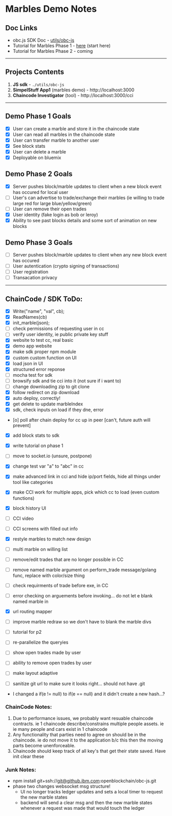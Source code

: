 # Marbles Demo Notes

## Doc Links
- obc.js SDK Doc - [utils/obc-js](./utils/obc-js/README.md)
- Tutorial for Marbles Phase 1 - [here](./phase1_tutorial.md) (start here)
- Tutorial for Marbles Phase 2 - coming

***

## Projects Contents
1. **JS sdk** - `./utils/obc-js`
1. **SimpelStuff App1** (marbles demo)	-	http://localhost:3000
1. **Chaincode Investigator** (tool)	-	http://localhost:3000/cci

***

## Demo Phase 1 Goals
- [x] User can create a marble and store it in the chaincode state
- [x] User can read all marbles in the chaincode state
- [x] User can transfer marble to another user
- [x] See block stats
- [x] User can delete a marble
- [x] Deployable on bluemix

## Demo Phase 2 Goals
- [x] Server pushes block/marble updates to client when a new block event has occured for local user
- [ ] User's can advertise to trade/exchange their marbles (ie willing to trade large red for large blue/yellow/green)
- [ ] User can remove their open trades
- [x] User identity (fake login as bob or leroy)
- [x] Ability to see past blocks details and some sort of animation on new blocks

## Demo Phase 3 Goals
- [ ] Server pushes block/marble updates to client when any new block event has occured
- [ ] User autentication (crypto signing of transactions)
- [ ] User registration
- [ ] Transacation privacy

***

## ChainCode / SDK ToDo:
- [x] Write("name", "val", cb);
- [x] ReadNames(cb)
- [x] init_marble(json);
- [ ] check permissions of requesting user in cc
- [ ] verify user identity, ie public private key stuff
- [x] website to test cc, real basic
- [x] demo app website
- [x] make sdk proper npm module
- [x] custom custom function on UI
- [x] load json in UI
- [x] structured error reponse
- [ ] mocha test for sdk
- [ ] browsify sdk and tie cci into it (not sure if i want to)
- [ ] change downloading zip to git clone
- [x] follow redirect on zip download
- [x] auto deploy, correctly!
- [x] get delete to update marbleIndex
- [x] sdk, check inputs on load if they  dne, error
- [o] poll after chain deploy for cc up in peer [can't, future auth will prevent]
- [x] add block stats to sdk
- [x] write tutorial on phase 1
- [ ] move to socket.io (unsure, postpone)
- [x] change test var "a" to "abc" in cc
- [x] make advanced link in cci and hide ip/port fields, hide all things under tool like categories
- [x] make CCI work for multiple apps, pick which cc to load (even custom functions)
- [x] block history UI
- [ ] CCI video
- [ ] CCI screens with filled out info
- [x] restyle marbles to match new design
- [ ] multi marble on willing list
- [ ] remove/edit trades that are no longer possible in CC
- [ ] remove named marble argument on perform_trade message/golang func, replace with color/size thing
- [ ] check requirments of trade before exe, in CC
- [ ] error checking on arguements before invoking... do not let e blank named marble in
- [x] url routing mapper
- [ ] improve marble redraw so we don't have to blank the marble divs
- [ ] tutorial for p2
- [ ] re-parallelize the queryies
- [ ] show open trades made by user
- [ ] ability to remove open trades by user
- [ ] make layout adaptive
- [ ] sanitize git url to make sure it looks right... should not have .git


- I changed a if(e != null) to if(e == null) and it didn't create a new hash...?


### ChainCode Notes:
1. Due to performance issues, we probably want resuable chaincode contracts.  ie 1 chaincode describe/constrains multiple people assets. ie ie many people and cars exist in 1 chaincode
1. Any functionality that parties need to agree on should be in the chaincode.  ie do not move it to the application b/c this then the moving parts become unenforceable.
1. Chaincode should keep track of all key's that get their state saved.  Have init clear these

### Junk Notes:
- npm install git+ssh://git@github.ibm.com:openblockchain/obc-js.git
- phase two changes websocket msg structure!
	- UI no longer tracks ledger updates and sets a local timer to request the new marble states
	- backend will send a clear msg and then the new marble states whenever a request was made that would touch the ledger